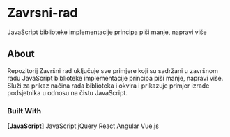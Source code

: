 # Zavrsni-rad
JavaScript biblioteke implementacije principa piši manje, napravi više

## About 
Repozitorij Završni rad uključuje sve primjere koji su sadržani u završnom radu JavaScript biblioteke implementacije principa piši manje, napravi više.
Služi za prikaz načina rada biblioteka i okvira i prikazuje primjer izrade podsjetnika u odnosu na čistu JavaScript. 

### Built With
**[JavaScript]**
JavaScript
jQuery
React
Angular
Vue.js
